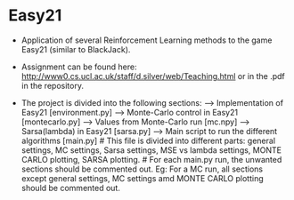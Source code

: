 # Easy21
- Application of several Reinforcement Learning methods to the game Easy21 (similar to BlackJack).
- Assignment can be found here: http://www0.cs.ucl.ac.uk/staff/d.silver/web/Teaching.html or in the .pdf in the repository.

- The project is divided into the following sections:
  --> Implementation of Easy21 [environment.py]
  --> Monte-Carlo control in Easy21 [montecarlo.py]
  --> Values from Monte-Carlo run [mc.npy]
  --> Sarsa(lambda) in Easy21 [sarsa.py]
  --> Main script to run the different algorithms [main.py]
      # This file is divided into different parts: general settings, MC settings, Sarsa settings, MSE vs lambda settings, MONTE CARLO plotting, SARSA plotting.
      # For each main.py run, the unwanted sections should be commented out. Eg: For a MC run, all sections except general settings, MC settings amd MONTE CARLO plotting should be         commented out.
